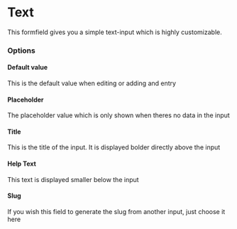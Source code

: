 # Text

This formfield gives you a simple text-input which is highly customizable.

### Options

#### Default value

This is the default value when editing or adding and entry

#### Placeholder

The placeholder value which is only shown when theres no data in the input

#### Title

This is the title of the input. It is displayed bolder directly above the input

#### Help Text

This text is displayed smaller below the input

#### Slug

If you wish this field to generate the slug from another input, just choose it here

